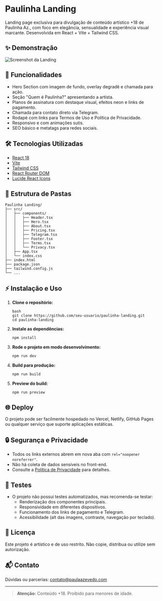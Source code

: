 # Paulinha Landing

Landing page exclusiva para divulgação de conteúdo artístico +18 de Paulinha Az., com foco em elegância, sensualidade e experiência visual marcante. Desenvolvida em React + Vite + Tailwind CSS.

## ✨ Demonstração

![Screenshot da Landing](https://res.cloudinary.com/dt9m3pkjv/image/upload/v1743376990/PAULA/ucp0ckwei35porpa00a9.png)

## 🚀 Funcionalidades

- Hero Section com imagem de fundo, overlay degradê e chamada para ação.
- Seção "Quem é Paulinha?" apresentando a artista.
- Planos de assinatura com destaque visual, efeitos neon e links de pagamento.
- Chamada para contato direto via Telegram.
- Rodapé com links para Termos de Uso e Política de Privacidade.
- Responsivo e com animações sutis.
- SEO básico e metatags para redes sociais.

## 🛠️ Tecnologias Utilizadas

- [React 18](https://react.dev/)
- [Vite](https://vitejs.dev/)
- [Tailwind CSS](https://tailwindcss.com/)
- [React Router DOM](https://reactrouter.com/)
- [Lucide React Icons](https://lucide.dev/icons/)

## 📁 Estrutura de Pastas

```
Paulinha Landing/
├── src/
│   ├── components/
│   │   ├── Header.tsx
│   │   ├── Hero.tsx
│   │   ├── About.tsx
│   │   ├── Pricing.tsx
│   │   ├── Telegram.tsx
│   │   ├── Footer.tsx
│   │   ├── Terms.tsx
│   │   └── Privacy.tsx
│   ├── App.tsx
│   └── index.css
├── index.html
├── package.json
├── tailwind.config.js
└── ...
```

## ⚡ Instalação e Uso

1. **Clone o repositório:**
   ```
   bash
   git clone https://github.com/seu-usuario/paulinha-landing.git
   cd paulinha-landing
   ```

2. **Instale as dependências:**
   ```bash
   npm install
   ```

3. **Rode o projeto em modo desenvolvimento:**
   ```bash
   npm run dev
   ```

4. **Build para produção:**
   ```bash
   npm run build
   ```

5. **Preview do build:**
   ```bash
   npm run preview
   ```

## 🌐 Deploy

O projeto pode ser facilmente hospedado no Vercel, Netlify, GitHub Pages ou qualquer serviço que suporte aplicações estáticas.

## 🔒 Segurança e Privacidade

- Todos os links externos abrem em nova aba com `rel="noopener noreferrer"`.
- Não há coleta de dados sensíveis no front-end.
- Consulte a [Política de Privacidade](https://paulaazevedo.site/privacidade) para detalhes.

## 🧪 Testes

- O projeto não possui testes automatizados, mas recomenda-se testar:
  - Renderização dos componentes principais.
  - Responsividade em diferentes dispositivos.
  - Funcionamento dos links de pagamento e Telegram.
  - Acessibilidade (alt das imagens, contraste, navegação por teclado).

## 📄 Licença

Este projeto é artístico e de uso restrito. Não copie, distribua ou utilize sem autorização.

## 📬 Contato

Dúvidas ou parcerias: [contato@paulaazevedo.com](mailto:contato@paulaazevedo.com)

---

> **Atenção:** Conteúdo +18. Proibido para menores de idade.

```
